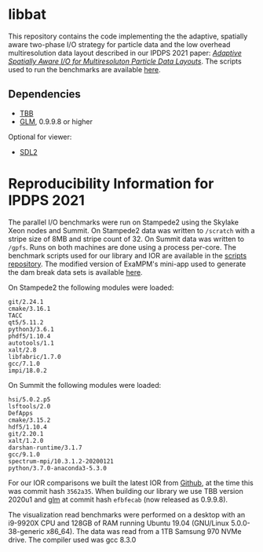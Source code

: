 # libbat

This repository contains the code implementing the 
the adaptive, spatially aware two-phase I/O strategy
for particle data and the low overhead multiresolution data layout
described in our IPDPS 2021 paper:
[*Adaptive Spatially Aware I/O for Multiresoluton Particle Data Layouts*](https://www.willusher.io/publications/aggtree-io).
The scripts used to run the benchmarks are available [here](https://github.com/Twinklebear/libbat-benchmark-scripts).

## Dependencies

- [TBB](https://github.com/oneapi-src/oneTBB)
- [GLM](https://github.com/g-truc/glm), 0.9.9.8 or higher

Optional for viewer:

- [SDL2](https://www.libsdl.org/)


# Reproducibility Information for IPDPS 2021

The parallel I/O benchmarks were run on Stampede2 using the
Skylake Xeon nodes and Summit. On Stampede2 data was written
to `/scratch` with a stripe size of 8MB and stripe count of 32.
On Summit data was written to `/gpfs`. Runs on both machines
are done using a process per-core. The benchmark scripts used
for our library and IOR are available in the [scripts repository](https://github.com/Twinklebear/libbat-benchmark-scripts).
The modified version of ExaMPM's mini-app used to generate the
dam break data sets is available [here](https://github.com/Twinklebear/ExaMPM-libbat).

On Stampede2 the following modules were loaded:
```
git/2.24.1
cmake/3.16.1
TACC
qt5/5.11.2
python3/3.6.1
phdf5/1.10.4
autotools/1.1
xalt/2.8
libfabric/1.7.0
gcc/7.1.0
impi/18.0.2
```

On Summit the following modules were loaded:
```
hsi/5.0.2.p5
lsftools/2.0
DefApps
cmake/3.15.2
hdf5/1.10.4
git/2.20.1
xalt/1.2.0
darshan-runtime/3.1.7
gcc/9.1.0
spectrum-mpi/10.3.1.2-20200121
python/3.7.0-anaconda3-5.3.0
```

For our IOR comparisons we built the latest IOR from [Github](https://github.com/hpc/ior),
at the time this was commit hash `3562a35`.
When building our library we use TBB version 2020u1 and [glm](https://github.com/g-truc/glm)
at commit hash `efbfecab` (now released as 0.9.9.8).

The visualization read benchmarks were performed on a desktop
with an i9-9920X CPU and 128GB of RAM running Ubuntu 19.04
(GNU/Linux 5.0.0-38-generic x86_64). The data was read from a
1TB Samsung 970 NVMe drive. The compiler used was gcc 8.3.0


